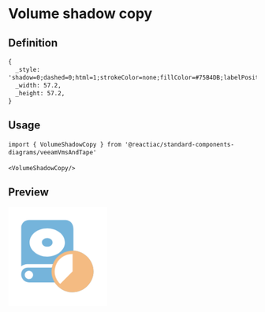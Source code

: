 # Volume shadow copy

## Definition

```
{
  _style: 'shadow=0;dashed=0;html=1;strokeColor=none;fillColor=#75B4DB;labelPosition=center;verticalLabelPosition=bottom;verticalAlign=top;align=center;outlineConnect=0;shape=mxgraph.veeam.volume_shadow_copy;',
  _width: 57.2,
  _height: 57.2,
}
```

## Usage

```
import { VolumeShadowCopy } from '@reactiac/standard-components-diagrams/veeamVmsAndTape'

<VolumeShadowCopy/>
```

## Preview

<img src="./volume-shadow-copy.png" width="200"/>
